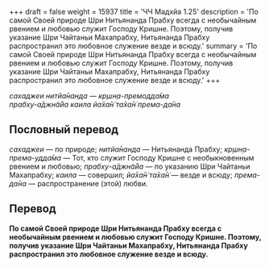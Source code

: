 +++
draft = false
weight = 15937
title = 'ЧЧ Мадхйа 1.25'
description = 'По самой Своей природе Шри Нитьянанда Прабху всегда с необычайным рвением и любовью служит Господу Кришне. Поэтому, получив указание Шри Чайтаньи Махапрабху, Нитьянанда Прабху распространил это любовное служение везде и всюду.'
summary = 'По самой Своей природе Шри Нитьянанда Прабху всегда с необычайным рвением и любовью служит Господу Кришне. Поэтому, получив указание Шри Чайтаньи Махапрабху, Нитьянанда Прабху распространил это любовное служение везде и всюду.'
+++

_сахаджеи нитйа̄нанда — кр̣шн̣а-премодда̄ма  
прабху-а̄джн̃а̄йа каила йа̄ха̄н̇ та̄ха̄н̇ према-да̄на_

## Пословный перевод

_сахаджеи_ — по природе; _нитйа̄нанда_ — Нитьянанда Прабху; _кр̣шн̣а_\-_према_\-_удда̄ма_ — Тот, кто служит Господу Кришне с необыкновенным рвением и любовью; _прабху_\-_а̄джн̃а̄йа_ — по указанию Шри Чайтаньи Махапрабху; _каила_ — совершил; _йа̄ха̄н̇_ _та̄ха̄н̇_ — везде и всюду; _према_\-_да̄на_ — распространение (этой) любви.

## Перевод

**По самой Своей природе Шри Нитьянанда Прабху всегда с необычайным рвением и любовью служит Господу Кришне. Поэтому, получив указание Шри Чайтаньи Махапрабху, Нитьянанда Прабху распространил это любовное служение везде и всюду.**
